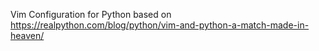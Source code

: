 Vim Configuration for Python based on https://realpython.com/blog/python/vim-and-python-a-match-made-in-heaven/
